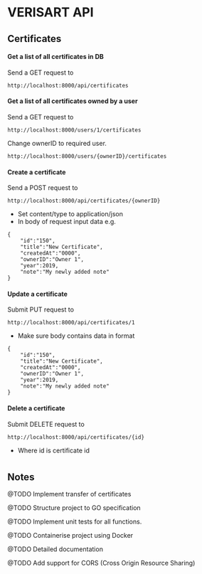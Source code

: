 # VERISART API

## Certificates
#### Get a list of all certificates in DB
Send a GET request to 
```
http://localhost:8000/api/certificates
```

#### Get a list of all certificates owned by a user
Send a GET request to 
```
http://localhost:8000/users/1/certificates
```
Change ownerID to required user.
```
http://localhost:8000/users/{ownerID}/certificates
```
#### Create a certificate
Send a POST request to 
```
http://localhost:8000/api/certificates/{ownerID}
```
- Set content/type to application/json
- In body of request input data e.g.
```
{
	"id":"150",
	"title":"New Certificate",
	"createdAt":"0000",
	"ownerID":"Owner 1",
	"year":2019,
	"note":"My newly added note"
}
```
#### Update a certificate
Submit PUT request to 
```
http://localhost:8000/api/certificates/1
```
- Make sure body contains data in format
```
{
	"id":"150",
	"title":"New Certificate",
	"createdAt":"0000",
	"ownerID":"Owner 1",
	"year":2019,
	"note":"My newly added note"
}
```
#### Delete a certificate
Submit DELETE request to 
```
http://localhost:8000/api/certificates/{id}
```
-  Where id is certificate id

#
## Notes
@TODO Implement transfer of certificates

@TODO Structure project to GO specification

@TODO Implement unit tests for all functions.

@TODO Containerise project using Docker

@TODO Detailed documentation

@TODO Add support for CORS (Cross Origin Resource Sharing)

